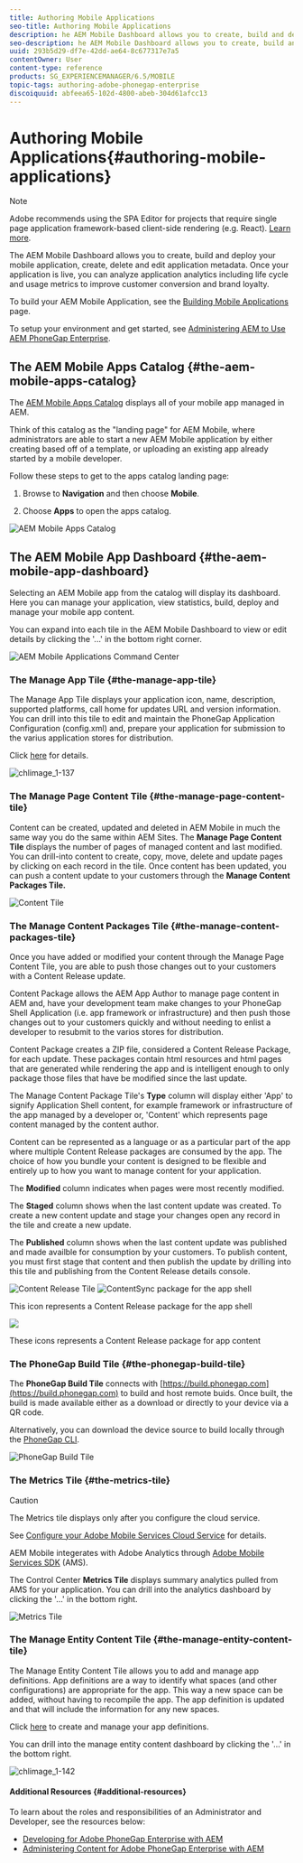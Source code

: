```yaml
---
title: Authoring Mobile Applications
seo-title: Authoring Mobile Applications
description: he AEM Mobile Dashboard allows you to create, build and deploy your mobile application, create, delete and edit application metadata. Follow this page to learn more.
seo-description: he AEM Mobile Dashboard allows you to create, build and deploy your mobile application, create, delete and edit application metadata. Follow this page to learn more.
uuid: 293b5d29-df7e-42dd-ae64-8c677317e7a5
contentOwner: User
content-type: reference
products: SG_EXPERIENCEMANAGER/6.5/MOBILE
topic-tags: authoring-adobe-phonegap-enterprise
discoiquuid: abfeea65-102d-4800-abeb-304d61afcc13
---
```


# Authoring Mobile Applications{#authoring-mobile-applications}

>[!NOTE]
>
>Adobe recommends using the SPA Editor for projects that require single page application framework-based client-side rendering (e.g. React). [Learn more](/help/sites-developing/spa-overview.md).

The AEM Mobile Dashboard allows you to create, build and deploy your mobile application, create, delete and edit application metadata. Once your application is live, you can analyze application analytics including life cycle and usage metrics to improve customer conversion and brand loyalty.

To build your AEM Mobile Application, see the [Building Mobile Applications](/help/mobile/building-app-mobile-phonegap.md) page.

To setup your environment and get started, see [Administering AEM to Use AEM PhoneGap Enterprise](/help/mobile/administer-phonegap.md).

## The AEM Mobile Apps Catalog {#the-aem-mobile-apps-catalog}

The [AEM Mobile Apps Catalog](http://localhost:4502/aem/apps.html/content/phonegap) displays all of your mobile app managed in AEM.

Think of this catalog as the "landing page" for AEM Mobile, where administrators are able to start a new AEM Mobile application by either creating based off of a template, or uploading an existing app already started by a mobile developer.

Follow these steps to get to the apps catalog landing page:

1. Browse to **Navigation** and then choose **Mobile**.

1. Choose **Apps** to open the apps catalog.

![AEM Mobile Apps Catalog](assets/chlimage_1-135.png)

## The AEM Mobile App Dashboard {#the-aem-mobile-app-dashboard}

Selecting an AEM Mobile app from the catalog will display its dashboard. Here you can manage your application, view statistics, build, deploy and manage your mobile app content.

You can expand into each tile in the AEM Mobile Dashboard to view or edit details by clicking the '...' in the bottom right corner.

![AEM Mobile Applications Command Center](assets/chlimage_1-136.png)

### The Manage App Tile {#the-manage-app-tile}

The Manage App Tile displays your application icon, name, description, supported platforms, call home for updates URL and version information. You can drill into this tile to edit and maintain the PhoneGap Application Configuration (config.xml) and, prepare your application for submission to the varius application stores for distribution.

Click [here](/help/mobile/phonegap-app-details-tile.md) for details.

![chlimage_1-137](assets/chlimage_1-137.png)

### The Manage Page Content Tile {#the-manage-page-content-tile}

Content can be created, updated and deleted in AEM Mobile in much the same way you do the same within AEM Sites. The **Manage Page Content Tile** displays the number of pages of managed content and last modified. You can drill-into content to create, copy, move, delete and update pages by clicking on each record in the tile. Once content has been updated, you can push a content update to your customers through the **Manage Content Packages Tile.**

![Content Tile](assets/chlimage_1-138.png)

### The Manage Content Packages Tile {#the-manage-content-packages-tile}

Once you have added or modified your content through the Manage Page Content Tile, you are able to push those changes out to your customers with a Content Release update.

Content Package allows the AEM App Author to manage page content in AEM and, have your development team make changes to your PhoneGap Shell Application (i.e. app framework or infrastructure) and then push those changes out to your customers quickly and without needing to enlist a developer to resubmit to the varios stores for distribution.

Content Package creates a ZIP file, considered a Content Release Package, for each update. These packages contain html resources and html pages that are generated while rendering the app and is intelligent enough to only package those files that have be modified since the last update.

The Manage Content Package Tile's **Type** column will display either 'App' to signify Application Shell content, for example framework or infrastructure of the app managed by a developer or, 'Content' which represents page content managed by the content author.

Content can be represented as a language or as a particular part of the app where multiple Content Release packages are consumed by the app. The choice of how you bundle your content is designed to be flexible and entirely up to how you want to manage content for your application.

The **Modified** column indicates when pages were most recently modified.

The **Staged** column shows when the last content update was created. To create a new content update and stage your changes open any record in the tile and create a new update.

The **Published** column shows when the last content update was published and made availble for consumption by your customers. To publish content, you must first stage that content and then publish the update by drilling into this tile and publishing from the Content Release details console.

![Content Release Tile](assets/chlimage_1-139.png) ![ContentSync package for the app shell](do-not-localize/chlimage_1-5.png)

This icon represents a Content Release package for the app shell

![](do-not-localize/chlimage_1-6.png)

These icons represents a Content Release package for app content

### The PhoneGap Build Tile {#the-phonegap-build-tile}

The **PhoneGap Build Tile** connects with [https://build.phonegap.com](https://build.phonegap.com) to build and host remote buids. Once built, the build is made available either as a download or directly to your device via a QR code.

Alternatively, you can download the device source to build locally through the [PhoneGap CLI](https://docs.phonegap.com/en/3.5.0/guide_cli_index.md.html).

![PhoneGap Build Tile](assets/chlimage_1-140.png)

### The Metrics Tile {#the-metrics-tile}

>[!CAUTION]
>
>The Metrics tile displays only after you configure the cloud service.
>
>See [Configure your Adobe Mobile Services Cloud Service](/help/mobile/configure-adobe-mobile-cloud-service.md) for details.

AEM Mobile integerates with Adobe Analytics through [Adobe Mobile Services SDK](https://www.adobe.com/ca/solutions/digital-marketing/mobile-services/app-sdk.html) (AMS).

The Control Center **Metrics Tile** displays summary analytics pulled from AMS for your application. You can drill into the analytics dashboard by clicking the '...' in the bottom right.

![Metrics Tile](assets/chlimage_1-141.png)

### The Manage Entity Content Tile {#the-manage-entity-content-tile}

The Manage Entity Content Tile allows you to add and manage app definitions. App definitions are a way to identify what spaces (and other configurations) are appropriate for the app. This way a new space can be added, without having to recompile the app. The app definition is updated and that will include the information for any new spaces.

Click [here](/help/mobile/phonegap-app-definitions.md) to create and manage your app definitions.

You can drill into the manage entity content dashboard by clicking the '...' in the bottom right.

![chlimage_1-142](assets/chlimage_1-142.png)

#### Additional Resources {#additional-resources}

To learn about the roles and responsibilities of an Administrator and Developer, see the resources below:

* [Developing for Adobe PhoneGap Enterprise with AEM](/help/mobile/developing-in-phonegap.md)
* [Administering Content for Adobe PhoneGap Enterprise with AEM](/help/mobile/administer-phonegap.md)

